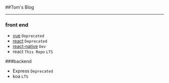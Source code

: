 ##Tom's Blog

--------

### front end
- [vue](https://github.com/v-tom/vue-blog) `Deprecated`
- [react](https://github.com/V-Tom/react-blog) `Deprecated`
- [react-native](https://github.com/V-Tom/ReactNative) `Dev`
- react `This Repo` `LTS`

###backend
- Express `Deprecated`
- koa `LTS`